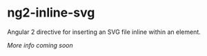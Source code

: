 # ng2-inline-svg

Angular 2 directive for inserting an SVG file inline within an element.

*More info coming soon*

